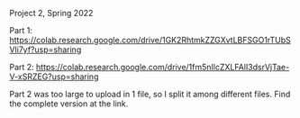 Project 2, Spring 2022

Part 1: https://colab.research.google.com/drive/1GK2RhtmkZZGXvtLBFSGO1rTUbSVli7yf?usp=sharing

Part 2: https://colab.research.google.com/drive/1fm5nIlcZXLFAlI3dsrVjTae-V-xSRZEG?usp=sharing

Part 2 was too large to upload in 1 file, so I split it among different files. Find the complete version at the link.
